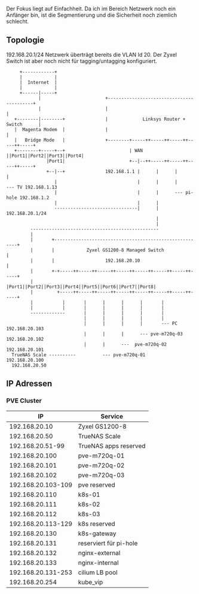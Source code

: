Der Fokus liegt auf Einfachheit. Da ich im Bereich Netzwerk noch ein Anfänger bin, ist die Segmentierung und die Sicherheit noch ziemlich schlecht.

## Topologie

192.168.20.1/24 Netzwerk überträgt bereits die VLAN Id 20. Der Zyxel Switch ist aber noch nicht für tagging/untagging konfiguriert.

```
     +------------+
     |            |
     |  Internet  |
     |            |
     +------|-----+
            |                        +------------------------------------------+
            |                        |                                          |
   +--------|--------+               |             Linksys Router + Switch      |
   |  Magenta Modem  |               |                                          |
   |   Bridge Mode   |               +--------+-----++-----++-----++-----++-----+
   +--------+-----+--+                        | WAN ||Port1||Port2||Port3||Port4|
               |Port1|                        +--|--++-----++-----++-----++-----+
               +--|--+               192.168.1.1 |      |      |      |
                  |                              |      |      |      --- TV 192.168.1.13
                  |                              |      |      --- pi-hole 192.168.1.2
                  |                              |      |
                  -------------------------------|      |  192.168.20.1/24
                                                        |
                                                        |
         ------------------------------------------------
         |
         |       +--------------------------------------------------------+
         |       |            Zyxel GS1200-8 Managed Switch               |
         |       |                   192.168.20.10                        |
         |       +-+-----++-----++-----++-----++-----++-----++-----++-----+
         |         |Port1||Port2||Port3||Port4||Port5||Port6||Port7||Port8|
         |         +-----++-----++-----++-----++-----++-----++-----++-----+
         |           |       |      |      |      |       |
         |           |       |      |      |      |       |
         -------------       |      |      |      |       |
                             |      |      |      |       |
                             |      |      |      |       --- PC     192.168.20.103
                             |      |      |      --- pve-m720q-03   192.168.20.102
                             |      |      ---  pve-m720q-02         192.168.20.101
  TrueNAS Scale ----------          --- pve-m720q-01                 192.168.20.100
  192.168.20.50
```

## IP Adressen

### PVE Cluster

| IP                 | Service                |
|--------------------|------------------------|
| 192.168.20.10      | Zyxel GS1200-8         |
| 192.168.20.50      | TrueNAS Scale          |
| 192.168.20.51-99   | TrueNAS apps reserved  |
| 192.168.20.100     | pve-m720q-01           |
| 192.168.20.101     | pve-m720q-02           |
| 192.168.20.102     | pve-m720q-03           |
| 192.168.20.103-109 | pve reserved           |
| 192.168.20.110     | k8s-01                 |
| 192.168.20.111     | k8s-02                 |
| 192.168.20.112     | k8s-03                 |
| 192.168.20.113-129 | k8s reserved           |
| 192.168.20.130     | k8s-gateway            |
| 192.168.20.131     | reserviert für pi-hole |
| 192.168.20.132     | nginx-external         |
| 192.168.20.133     | nginx-internal         |
| 192.168.20.131-253 | cilium LB pool         |
| 192.168.20.254     | kube_vip               |
